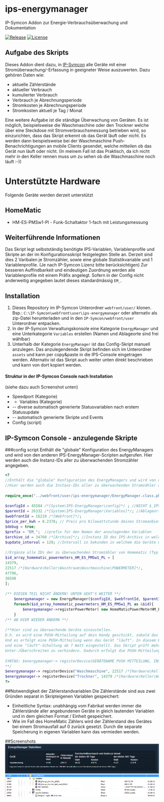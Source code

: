 # ips-energymanager
IP-Symcon Addon zur Energie-Verbrauchsüberwachung und Dokumentation

[![Release](https://img.shields.io/github/release/florianprobst/ips-energymanager.svg?style=flat-square)](https://github.com/florianprobst/ips-energymanager/releases/latest)
[![License](https://img.shields.io/badge/license-LGPLv3-brightgreen.svg?style=flat-square)](https://github.com/florianprobst/ips-energymanager/blob/master/LICENSE)

## Aufgabe des Skripts
Dieses Addon dient dazu, in [IP-Symcon](http://www.symcon.de) alle Geräte mit einer Stromüberwachung/-Erfassung in geeigneter Weise auszuwerten.
Dazu gehören Daten wie: 

* aktuelle Zählerstände
* aktueller Verbrauch
* kumulierter Verbrauch
* Verbrauch je Abrechnungsperiode
* Stromkosten je Abrechnungsperiode
* Stromkosten aktuell je Tag / Monat

Eine weitere Aufgabe ist die ständige Überwachung von Geräten. Es ist möglich, beispielsweise die Waschmaschine oder den Trockner welche über eine Steckdose mit Stromverbrauchsmessung betrieben wird, so einzurichten, dass das Skript erkennt ob das Gerät läuft oder nicht. Es werden dann beispielsweise bei der Waschmaschine Push-Benachrichtigungen an mobile Clients gesendet, welche mitteilen ob das Gerät nun läuft oder nicht. (In meinem Fall ist das Praktisch, da ich nicht mehr in den Keller rennen muss um zu sehen ob die Waschmaschine noch läuft :-))

# Unterstützte Hardware
Folgende Geräte werden derzeit unterstützt
## HomeMatic
* HM-ES-PMSw1-Pl - Funk-Schaltaktor 1-fach mit Leistungsmessung

## Weiterführende Informationen
Das Skript legt selbstständig benötigte IPS-Variablen, Variablenprofile und Skripte an der im Konfigurationsskript festgelegten Stelle an.
Derzeit sind dies 2 Varibalen je Stromzähler, sowie eine globale Statistikvariable und 1 Variablenprofile. (Je nach IP-Symcon Lizenz bitte berücksichtigen)
Zur besseren Auffindbarkeit und eindeutigen Zuordnung werden alle Variablenprofile mit einem Präfix angelegt. 
Sofern in der Config nicht anderweitig angegeben lautet dieses standardmässig `EM_`.

## Installation

1. Dieses Repository im IP-Symcon Unterordner `webfront/user/` klonen. Bsp.: `C:\IP-Symcon\webfront\user\ips-energymanager` oder alternativ als zip-Datei herunterladen und in den `IP-Symcon/webfront/user` Unterordner entpacken.
2. In der IP-Symcon Verwaltungskonsole eine Kategorie `EnergyManager` und eine Unterkategorie `Variables` erstellen (Namen und Ablageorte sind frei wählbar)
3. Unterhalb der Kategorie `EnergyManager` ist das Config-Skript manuell anzulegen. Das anzulegendende Skript befinden sich im Unterordner `assets` und kann per copy&paste in die IPS-Console eingetragen werden. Alternativ ist das Skript auch weiter unten direkt beschrieben und kann von dort kopiert werden.

#### Struktur in der IP-Symcon Console nach Installation
(siehe dazu auch Screenshot unten)
* Speedport (Kategorie)
* - Variables (Kategorie)
* -- diverse automatisch generierte Statusvariablen nach erstem Statusupdate
* -- automatisch generierte Skripte und Events
* Config (script)

## IP-Symcon Console - anzulegende Skripte
###config script
Enthält die "globale" Konfiguration des EnergyManagers und wird von den anderen IPS-EnergyManager-Scripten aufgerufen.
Hier werden auch die Instanz-IDs aller zu überwachenden Stromzähler angegeben.

```php
<?
//Enthält die "globale" Konfiguration des EnergyManagers und wird von den anderen IPS-EnergyManager-Scripten aufgerufen.
//Hier werden auch die Instanz-IDs aller zu überwachenden Stromzähler angegeben.

require_once("../webfront/user/ips-energymanager/EnergyManager.class.php");

$configId = 45584 /*[System\IPS-EnergyManager\config]*/ ; //NICHT $_IPS['self'] benutzen, sondern ID dieses Scripts hier eintragen!
$parentId = 26332 /*[System\IPS-EnergyManager\Variables]*/; //Ablageort für erstellte Variablen
$webfrontId = 16219 /*[Webfront]*/;
$price_per_kwh = 0.2378; // Preis pro Kilowattstunde deines Stromanbieters
$debug = true;
$prefix = "EM_";  //prefix für den Namen der anzulegenden Variablen
$archive_id = 34760 /*[Archive]*/; //Instanz ID des IPS-Archivs in welchem die Werte des Stromzählers geloggt werden sollen.
$update_interval = 120; //Intervall in Sekunden in welchem die Geräte überwacht werden

//Ergänze alle IDs der zu überwachenden Stromzähler von Homematic (Typ HM_ES_PMSw1_PL) im nachfolgenden Array
$id_array_homematic_powermeters_HM_ES_PMSw1_PL = [
14379,
22517 /*[Hardware\Keller\Waschraum\Waschmaschine\POWERMETER]*/,
47796,
36598
];

/** DIESEN TEIL NICHT ÄNDERN! UNTEN GEHT'S WEITER **/
	$energymanager = new EnergyManager($configId, $webfrontId, $parentId, $archive_id, $price_per_kwh, $update_interval, $prefix, $debug);
	foreach($id_array_homematic_powermeters_HM_ES_PMSw1_PL as &$id){
		$energymanager->registerPowerMeter( new HomeMaticPowerMeterHM_ES_PMSw1_Pl($id) );
	}
/** AB HIER WIEDER ÄNDERN **/

/**Hier sind zu überwachende Geräte einzustellen.
D.h. es wird eine PUSH-Mitteilung auf dein Handy geschickt, sobald das Gerät im Standby oder ausgeschaltetem Zustand ist.
Und es erfolgt eine PUSH-Mitteilung wenn das Gerät "läuft". In diesem Beispiel ist eine Siemens Waschmaschine mit einer Standby-Schaltung von unter 4 Watt Verbrauch
und eine "läuft"-Schaltung ab 7 Watt eingestellt. Das Skript prüft mehrmals auf Unter-/Überschreiten der Schwellen im Tug-Of-War-Verfahren um Fehlmeldungen bei kurzzeitigem
Unter-/Überschreiten zu verhindern. Dadurch erfolgt die PUSH-Mitteilung zeitversetzt. (ca. 2 Minuten)

SYNTAX: $energymanager-> registerDevice(GERÄTENAME PUSH MITTEILUNG, INSTANZID DES POWERMETERS (WATTVERBRAUCH), STANDBYGRENZE IN WATT, EINGESCHALTETGRENZE IN WATT, GERÄTENAME, GERÄTETYP);
**/
$energymanager-> registerDevice("Waschmaschine", 22517 /*[Hardware\Keller\Waschraum\Waschmaschine\POWERMETER]*/, 4, 7, "Siemens", "IQ-800");
$energymanager-> registerDevice("Trockner", 14379 /*[Hardware\Keller\Waschraum\Trockner\POWERMETER]*/, 2, 10, "Bosch", "");
?>
```

##Notwendigkeit der Zählerstandvariablen
Die Zählerstände sind aus zwei Gründen separat in Skripteigenen Variablen gespeichert:
* Einheitliche Syntax: unabhängig vom Fabrikat werden immer die Zählerstände aller angebundenen Geräte in gleich lautenden Variablen und in dem gleichen Format / Einheit gespeichert.
* Wie im Fall des HomeMatic Zählers wird der Zählerstand des Gerätes bei einem Stromausfall auf 0 zurück gesetzt. Durch die separate Speicherung in eigenen Variablen kann das vermieden werden.

##Screenshots
![auswertung](assets/screenshot_v091_em_statistics.png)
![ips variables](assets/screenshot_v091_em_console_structure.png)
